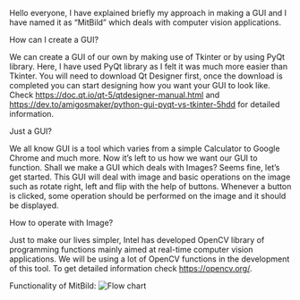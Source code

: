 Hello everyone, I have explained briefly my approach in making a GUI and I have named it as “MitBild” which deals with computer vision applications.  

How can I create a GUI?

We can create a GUI of our own by making use of Tkinter or by using PyQt library. Here, I have used PyQt library as I felt it was much more easier than Tkinter. You will need to download Qt Designer first, once the download is completed you can start designing how you want your GUI to look like. Check https://doc.qt.io/qt-5/qtdesigner-manual.html and https://dev.to/amigosmaker/python-gui-pyqt-vs-tkinter-5hdd for detailed information.

Just a GUI? 

We all know GUI is a tool which varies from a simple Calculator to Google Chrome and much more. Now it’s left to us how we want our GUI to function. Shall we make a GUI which deals with Images? Seems fine, let’s get started.
This GUI will deal with image and basic operations on the image such as rotate right, left and flip with the help of buttons. Whenever a button is clicked, some operation should be performed on the image and it should be displayed.

How to operate with Image?

Just to make our lives simpler, Intel has developed OpenCV library of programming functions mainly aimed at real-time computer vision applications. We will be using a lot of OpenCV functions in the development of this tool. To get detailed information check  https://opencv.org/.

Functionality of MitBild:
![Flow chart](https://user-images.githubusercontent.com/63425115/81398766-7f241c80-9147-11ea-9c7c-17880ebef0d3.JPG)
